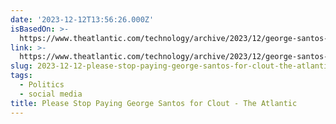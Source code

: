 ```yaml
---
date: '2023-12-12T13:56:26.000Z'
isBasedOn: >-
  https://www.theatlantic.com/technology/archive/2023/12/george-santos-cameo-app-influence/676314/
link: >-
  https://www.theatlantic.com/technology/archive/2023/12/george-santos-cameo-app-influence/676314/
slug: 2023-12-12-please-stop-paying-george-santos-for-clout-the-atlantic
tags:
  - Politics
  - social media
title: Please Stop Paying George Santos for Clout - The Atlantic
---
```


